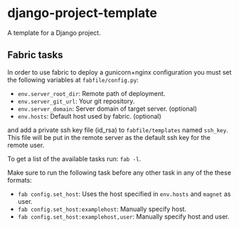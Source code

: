 # django-project-template

A template for a Django project.

## Fabric tasks

In order to use fabric to deploy a gunicorn+nginx configuration you must set the following variables at `fabfile/config.py`:
* `env.server_root_dir`: Remote path of deployment.
* `env.server_git_url`: Your git repository.
* `env.server_domain`: Server domain of target server. (optional)
* `env.hosts`: Default host used by fabric. (optional)

and add a private ssh key file (id_rsa) to `fabfile/templates` named `ssh_key`. This file will be put in the remote server as the default ssh key for the remote user.

To get a list of the available tasks run: `fab -l`. 

Make sure to run the following task before any other task in any of the these formats:
* `fab config.set_host`: Uses the host specified in `env.hosts` and `magnet` as user.
* `fab config.set_host:examplehost`: Manually specify host.
* `fab config.set_host:examplehost,user`: Manually specify host and user.